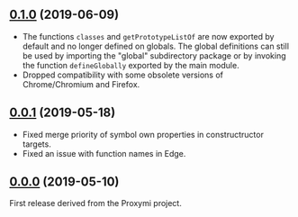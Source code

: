<a name="0.1.0"></a>
## [0.1.0](https://github.com/fasttime/Polytype/releases/tag/0.0.1) (2019-06-09)

* The functions `classes` and `getPrototypeListOf` are now exported by default and no longer defined
on globals. The global definitions can still be used by importing the "global" subdirectory package
or by invoking the function `defineGlobally` exported by the main module.
* Dropped compatibility with some obsolete versions of Chrome/Chromium and Firefox.

<a name="0.0.1"></a>
## [0.0.1](https://github.com/fasttime/Polytype/releases/tag/0.0.1) (2019-05-18)

* Fixed merge priority of symbol own properties in constructructor targets.
* Fixed an issue with function names in Edge.

<a name="0.0.0"></a>
## [0.0.0](https://github.com/fasttime/Polytype/releases/tag/0.0.0) (2019-05-10)

First release derived from the Proxymi project.
